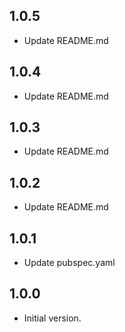 ## 1.0.5

- Update README.md

## 1.0.4

- Update README.md

## 1.0.3

- Update README.md

## 1.0.2

- Update README.md

## 1.0.1

- Update pubspec.yaml

## 1.0.0

- Initial version.